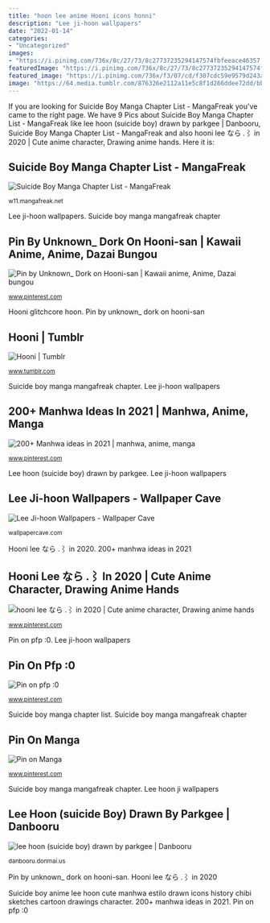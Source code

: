```yaml
---
title: "hoon lee anime Hooni icons honni"
description: "Lee ji-hoon wallpapers"
date: "2022-01-14"
categories:
- "Uncategorized"
images:
- "https://i.pinimg.com/736x/8c/27/73/8c27737235294147574fbfeeace46357.jpg"
featuredImage: "https://i.pinimg.com/736x/8c/27/73/8c27737235294147574fbfeeace46357.jpg"
featured_image: "https://i.pinimg.com/736x/f3/07/cd/f307cdc59e9579d243ac10f23d6e130d.jpg"
image: "https://64.media.tumblr.com/876326e2112a11e5c8f1d266ddee72dd/bb2f5e95b0215b08-64/s640x960/3d8dc023e1087f637ac5b4afc424185e3be05655.jpg"
---
```


If you are looking for Suicide Boy Manga Chapter List - MangaFreak you've came to the right page. We have 9 Pics about Suicide Boy Manga Chapter List - MangaFreak like lee hoon (suicide boy) drawn by parkgee | Danbooru, Suicide Boy Manga Chapter List - MangaFreak and also hooni lee なら .⌇ in 2020 | Cute anime character, Drawing anime hands. Here it is:

## Suicide Boy Manga Chapter List - MangaFreak

![Suicide Boy Manga Chapter List - MangaFreak](https://images.mangafreak.net/manga_images/suicide_boy.jpg "Suicide boy manga chapter list")

<small>w11.mangafreak.net</small>

Lee ji-hoon wallpapers. Suicide boy manga mangafreak chapter

## Pin By Unknown_ Dork On Hooni-san | Kawaii Anime, Anime, Dazai Bungou

![Pin by Unknown_ Dork on Hooni-san | Kawaii anime, Anime, Dazai bungou](https://i.pinimg.com/736x/8c/27/73/8c27737235294147574fbfeeace46357.jpg "Lee hoon ji wallpapers")

<small>www.pinterest.com</small>

Hooni glitchcore hoon. Pin by unknown_ dork on hooni-san

## Hooni | Tumblr

![Hooni | Tumblr](https://64.media.tumblr.com/876326e2112a11e5c8f1d266ddee72dd/bb2f5e95b0215b08-64/s640x960/3d8dc023e1087f637ac5b4afc424185e3be05655.jpg "Hooni glitchcore hoon")

<small>www.tumblr.com</small>

Suicide boy manga mangafreak chapter. Lee ji-hoon wallpapers

## 200+ Manhwa Ideas In 2021 | Manhwa, Anime, Manga

![200+ Manhwa ideas in 2021 | manhwa, anime, manga](https://i.pinimg.com/236x/69/ac/68/69ac68617f87565aad701126ca858b79.jpg "Pin by unknown_ dork on hooni-san")

<small>www.pinterest.com</small>

Lee hoon (suicide boy) drawn by parkgee. Lee ji-hoon wallpapers

## Lee Ji-hoon Wallpapers - Wallpaper Cave

![Lee Ji-hoon Wallpapers - Wallpaper Cave](https://wallpapercave.com/wp/wp5037312.jpg "Lee hoon ji wallpapers")

<small>wallpapercave.com</small>

Hooni lee なら .⌇ in 2020. 200+ manhwa ideas in 2021

## Hooni Lee なら .⌇ In 2020 | Cute Anime Character, Drawing Anime Hands

![hooni lee なら .⌇ in 2020 | Cute anime character, Drawing anime hands](https://i.pinimg.com/736x/5e/3f/2e/5e3f2ec8e6e4c2783caf0ec245d1d935.jpg "Suicide boy manga chapter list")

<small>www.pinterest.com</small>

Pin on pfp :0. Lee ji-hoon wallpapers

## Pin On Pfp :0

![Pin on pfp :0](https://i.pinimg.com/736x/e8/ea/1e/e8ea1ed179495f55ef7d686ec56f69dc.jpg "Suicide boy manga chapter list")

<small>www.pinterest.com</small>

Suicide boy manga chapter list. Suicide boy manga mangafreak chapter

## Pin On Manga

![Pin on Manga](https://i.pinimg.com/736x/f3/07/cd/f307cdc59e9579d243ac10f23d6e130d.jpg "Pin on pfp :0")

<small>www.pinterest.com</small>

Suicide boy manga mangafreak chapter. Lee hoon ji wallpapers

## Lee Hoon (suicide Boy) Drawn By Parkgee | Danbooru

![lee hoon (suicide boy) drawn by parkgee | Danbooru](https://cdn.donmai.us/original/92/bc/__lee_hoon_suicide_boy_drawn_by_parkgee__92bc65c6b02b04bf8b701da1312408af.jpg "Hooni lee なら .⌇ in 2020")

<small>danbooru.donmai.us</small>

Pin by unknown_ dork on hooni-san. Hooni lee なら .⌇ in 2020

Suicide boy anime lee hoon cute manhwa estilo drawn icons history chibi sketches cartoon drawings character. 200+ manhwa ideas in 2021. Pin on pfp :0
